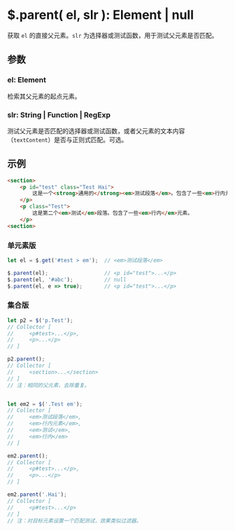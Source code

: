 # $.parent( el, slr ): Element | null

获取 `el` 的直接父元素。`slr` 为选择器或测试函数，用于测试父元素是否匹配。


## 参数

### el: Element

检索其父元素的起点元素。


### slr: String | Function | RegExp

测试父元素是否匹配的选择器或测试函数，或者父元素的文本内容（`textContent`）是否与正则式匹配。可选。


## 示例

```html
<section>
    <p id="test" class="Test Hai">
        这是一个<strong>通用的</strong><em>测试段落</em>。包含了一些<em>行内元素</em>。
    </p>
    <p class="Test">
        这是第二个<em>测试</em>段落。包含了一些<em>行内</em>元素。
    </p>
<section>
```


### 单元素版

```js
let el = $.get('#test > em');  // <em>测试段落</em>

$.parent(el);                  // <p id="test">...</p>
$.parent(el, '#abc');          // null
$.parent(el, e => true);       // <p id="test">...</p>
```


### 集合版

```js
let p2 = $('p.Test');
// Collector [
//     <p#test>...</p>,
//     <p>...</p>
// ]

p2.parent();
// Collector [
//     <section>...</section>
// ]
// 注：相同的父元素，去除重复。


let em2 = $('.Test em');
// Collector [
//     <em>测试段落</em>,
//     <em>行内元素</em>,
//     <em>测试</em>,
//     <em>行内</em>
// ]

em2.parent();
// Collector [
//     <p#test>...</p>,
//     <p>...</p>
// ]

em2.parent('.Hai');
// Collector [
//     <p#test>...</p>
// ]
// 注：对目标元素设置一个匹配测试，效果类似过滤器。
```
